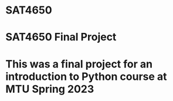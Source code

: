 # SAT4650
# SAT4650 Final Project
# This was a final project for an introduction to Python course at MTU Spring 2023
